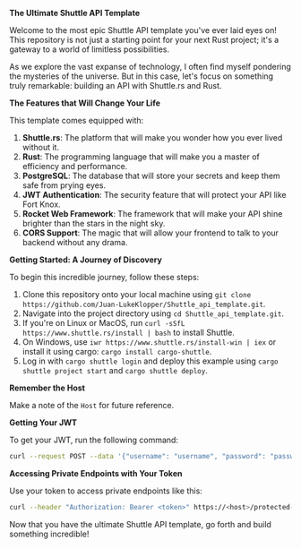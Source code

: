 **The Ultimate Shuttle API Template**

Welcome to the most epic Shuttle API template you've ever laid eyes on! This repository is not just a starting point for your next Rust project; it's a gateway to a world of limitless possibilities.

As we explore the vast expanse of technology, I often find myself pondering the mysteries of the universe. But in this case, let's focus on something truly remarkable: building an API with Shuttle.rs and Rust.

**The Features that Will Change Your Life**

This template comes equipped with:

1. **Shuttle.rs**: The platform that will make you wonder how you ever lived without it.
2. **Rust**: The programming language that will make you a master of efficiency and performance.
3. **PostgreSQL**: The database that will store your secrets and keep them safe from prying eyes.
4. **JWT Authentication**: The security feature that will protect your API like Fort Knox.
5. **Rocket Web Framework**: The framework that will make your API shine brighter than the stars in the night sky.
6. **CORS Support**: The magic that will allow your frontend to talk to your backend without any drama.

**Getting Started: A Journey of Discovery**

To begin this incredible journey, follow these steps:

1. Clone this repository onto your local machine using `git clone https://github.com/Juan-LukeKlopper/Shuttle_api_template.git`.
2. Navigate into the project directory using `cd Shuttle_api_template.git`.
3. If you're on Linux or MacOS, run `curl -sSfL https://www.shuttle.rs/install | bash` to install Shuttle.
4. On Windows, use `iwr https://www.shuttle.rs/install-win | iex` or install it using cargo: `cargo install cargo-shuttle`.
5. Log in with `cargo shuttle login` and deploy this example using `cargo shuttle project start` and `cargo shuttle deploy`.

**Remember the Host**

Make a note of the `Host` for future reference.

**Getting Your JWT**

To get your JWT, run the following command:

```bash
curl --request POST --data '{"username": "username", "password": "password"}' https://<host>/login
```

**Accessing Private Endpoints with Your Token**

Use your token to access private endpoints like this:

```bash
curl --header "Authorization: Bearer <token>" https://<host>/protected-endpoint
```

Now that you have the ultimate Shuttle API template, go forth and build something incredible!
